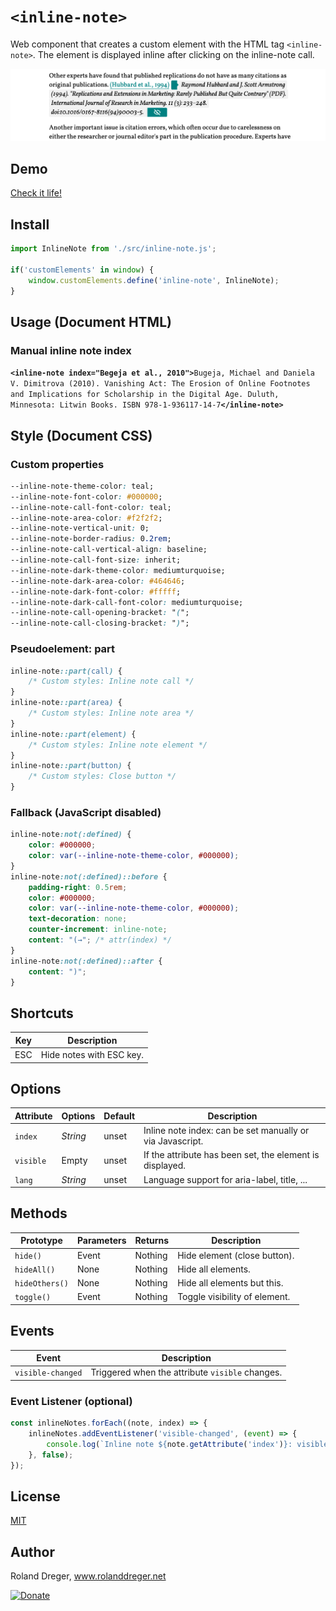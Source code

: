 # `<inline-note>`

Web component that creates a custom element with the HTML tag `<inline-note>`. The element is displayed inline after clicking on the inline-note call.

<img src="https://github.com/RolandDreger/web-components/raw/master/inline-note/inline-note_web_component.png" title="Inline note web component" alt="Screenshot inline-note web component">


## Demo

[Check it life!](https://rolanddreger.github.io/web-component-demo/inline-note/) 


## Install

```javascript
import InlineNote from './src/inline-note.js';

if('customElements' in window) {
	window.customElements.define('inline-note', InlineNote);
}
```


## Usage (Document HTML)
### Manual inline note index

**`<inline-note index="Begeja et al., 2010">`**`Bugeja, Michael and Daniela V. Dimitrova (2010). Vanishing Act: The Erosion of Online Footnotes and Implications for Scholarship in the Digital Age. Duluth, Minnesota: Litwin Books. ISBN 978-1-936117-14-7`**`</inline-note>`**


## Style (Document CSS)
### Custom properties
```css
--inline-note-theme-color: teal;
--inline-note-font-color: #000000;
--inline-note-call-font-color: teal;
--inline-note-area-color: #f2f2f2; 
--inline-note-vertical-unit: 0;
--inline-note-border-radius: 0.2rem;
--inline-note-call-vertical-align: baseline;
--inline-note-call-font-size: inherit;
--inline-note-dark-theme-color: mediumturquoise;
--inline-note-dark-area-color: #464646;
--inline-note-dark-font-color: #fffff;
--inline-note-dark-call-font-color: mediumturquoise;
--inline-note-call-opening-bracket: "(";
--inline-note-call-closing-bracket: ")";
```

### Pseudoelement: part
```css
inline-note::part(call) {
	/* Custom styles: Inline note call */
}
inline-note::part(area) {
	/* Custom styles: Inline note area */
}
inline-note::part(element) {
	/* Custom styles: Inline note element */
}
inline-note::part(button) {
	/* Custom styles: Close button */
}
```

### Fallback (JavaScript disabled)
```css
inline-note:not(:defined) {
	color: #000000;
	color: var(--inline-note-theme-color, #000000);
}
inline-note:not(:defined)::before {
	padding-right: 0.5rem;
	color: #000000;
	color: var(--inline-note-theme-color, #000000);
	text-decoration: none;
	counter-increment: inline-note;                  
	content: "(→"; /* attr(index) */
}
inline-note:not(:defined)::after {             
	content: ")";
}
```

## Shortcuts

| Key | Description             |
| --- | ----------------------- |
| ESC | Hide notes with ESC key.|


## Options

| Attribute | Options  | Default | Description                                               | 
| --------- | -------- | ------- | --------------------------------------------------------- | 
| `index`   | *String* | unset   | Inline note index: can be set manually or via Javascript. | 
| `visible` | Empty    | unset   | If the attribute has been set, the element is displayed.  |
| `lang`    | *String* | unset   | Language support for aria-label, title, ...               |


## Methods

| Prototype      | Parameters | Returns | Description                   | 
| ------------   | ---------- | ------- | ----------------------------- | 
| `hide() `      | Event      | Nothing | Hide element (close button).  | 
| `hideAll()`    | None       | Nothing | Hide all elements.            |
| `hideOthers()` | None       | Nothing | Hide all elements but this.   |
| `toggle()`     | Event      | Nothing | Toggle visibility of element. |


## Events

| Event                | Description                                     | 
| -------------------- | ----------------------------------------------- | 
| `visible-changed`    | Triggered when the attribute `visible` changes. | 

### Event Listener (optional)
```javascript
const inlineNotes.forEach((note, index) => {
	inlineNotes.addEventListener('visible-changed', (event) => {
		console.log(`Inline note ${note.getAttribute('index')}: visible = ${event.detail.visible}`);
	}, false);
});
```


## License

[MIT](https://github.com/RolandDreger/web-components/blob/master/MIT-LICENSE.md)


## Author

Roland Dreger, www.rolanddreger.net

[![Donate](https://img.shields.io/badge/Donate-PayPal-green.svg)](https://www.paypal.com/cgi-bin/webscr?cmd=_donations&business=roland%2edreger%40a1%2enet&lc=AT&item_name=Roland%20Dreger%20%2f%20Donation%20for%20script%20development%20Kirby-Data-Importer&currency_code=EUR&bn=PP%2dDonationsBF%3abtn_donateCC_LG%2egif%3aNonHosted)
